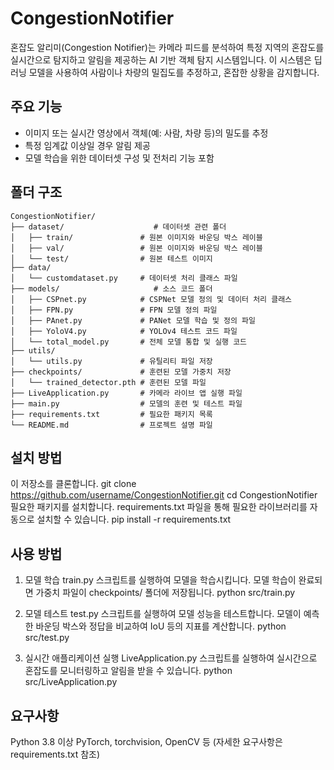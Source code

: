 # CongestionNotifier
혼잡도 알리미(Congestion Notifier)는 카메라 피드를 분석하여 특정 지역의 혼잡도를 실시간으로 탐지하고 알림을 제공하는 AI 기반 객체 탐지 시스템입니다. 이 시스템은 딥러닝 모델을 사용하여 사람이나 차량의 밀집도를 추정하고, 혼잡한 상황을 감지합니다.

## 주요 기능
- 이미지 또는 실시간 영상에서 객체(예: 사람, 차량 등)의 밀도를 추정
- 특정 임계값 이상일 경우 알림 제공
- 모델 학습을 위한 데이터셋 구성 및 전처리 기능 포함

## 폴더 구조
```plaintext
CongestionNotifier/
├── dataset/                    # 데이터셋 관련 폴더
│   ├── train/               # 원본 이미지와 바운딩 박스 레이블
│   ├── val/                 # 원본 이미지와 바운딩 박스 레이블
│   └── test/                # 원본 테스트 이미지
├── data/
│   └── customdataset.py     # 데이터셋 처리 클래스 파일
├── models/                     # 소스 코드 폴더
│   ├── CSPnet.py            # CSPNet 모델 정의 및 데이터 처리 클래스
│   ├── FPN.py               # FPN 모델 정의 파일
│   ├── PAnet.py             # PANet 모델 학습 및 정의 파일
│   ├── YoloV4.py            # YOLOv4 테스트 코드 파일
│   └── total_model.py       # 전체 모델 통합 및 실행 코드
├── utils/
│   └── utils.py             # 유틸리티 파일 저장
├── checkpoints/             # 훈련된 모델 가중치 저장
│   └── trained_detector.pth # 훈련된 모델 파일
├── LiveApplication.py       # 카메라 라이브 앱 실행 파일
├── main.py                  # 모델의 훈련 및 테스트 파일 
├── requirements.txt         # 필요한 패키지 목록
└── README.md                # 프로젝트 설명 파일
```

## 설치 방법
이 저장소를 클론합니다.
git clone https://github.com/username/CongestionNotifier.git
cd CongestionNotifier
필요한 패키지를 설치합니다. requirements.txt 파일을 통해 필요한 라이브러리를 자동으로 설치할 수 있습니다.
pip install -r requirements.txt

## 사용 방법
1. 모델 학습
train.py 스크립트를 실행하여 모델을 학습시킵니다. 모델 학습이 완료되면 가중치 파일이 checkpoints/ 폴더에 저장됩니다.
python src/train.py

2. 모델 테스트
test.py 스크립트를 실행하여 모델 성능을 테스트합니다. 모델이 예측한 바운딩 박스와 정답을 비교하여 IoU 등의 지표를 계산합니다.
python src/test.py

3. 실시간 애플리케이션 실행
LiveApplication.py 스크립트를 실행하여 실시간으로 혼잡도를 모니터링하고 알림을 받을 수 있습니다.
python src/LiveApplication.py

## 요구사항
Python 3.8 이상
PyTorch, torchvision, OpenCV 등 (자세한 요구사항은 requirements.txt 참조)


